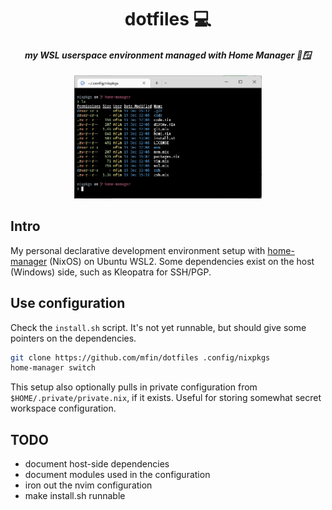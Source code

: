 <div align=center>

# dotfiles 💻
#### _my WSL userspace environment managed with Home Manager 🐧🪟_

<img src=screenshot.png width=300px>
</div>

## Intro
My personal declarative development environment setup with [home-manager](https://github.com/nix-community/home-manager) (NixOS) on Ubuntu WSL2. Some dependencies exist on the host (Windows) side, such as Kleopatra for SSH/PGP.

## Use configuration
Check the `install.sh` script. It's not yet runnable, but should give some pointers on the dependencies.

```bash
git clone https://github.com/mfin/dotfiles .config/nixpkgs 
home-manager switch
```
This setup also optionally pulls in private configuration from `$HOME/.private/private.nix`, if it exists. Useful for storing somewhat secret workspace configuration.

## TODO
- document host-side dependencies
- document modules used in the configuration
- iron out the nvim configuration
- make install.sh runnable
